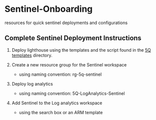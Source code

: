 # Sentinel-Onboarding
resources for quick sentinel deployments and configurations

## Complete Sentinel Deployment Instructions

1. Deploy lighthouse using the templates and the script found in the [5Q templates]() directory.

2. Create a new resource group for the Sentinel workspace
    - using naming convention:  rg-5q-sentinel
    
3. Deploy log analytics
    - using naming convention: 5Q-LogAnalytics-Sentinel

4. Add Sentinel to the Log analytics workspace
    - using the search box or an ARM template
    